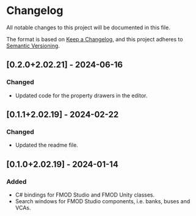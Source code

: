 # Changelog

All notable changes to this project will be documented in this file.

The format is based on [Keep a Changelog](https://keepachangelog.com/en/1.1.0/),
and this project adheres to [Semantic Versioning](https://semver.org/spec/v2.0.0.html).

## [0.2.0+2.02.21] - 2024-06-16

### Changed

- Updated code for the property drawers in the editor.

## [0.1.1+2.02.19] - 2024-02-22

### Changed

- Updated the readme file.

## [0.1.0+2.02.19] - 2024-01-14

### Added

- C# bindings for FMOD Studio and FMOD Unity classes.
- Search windows for FMOD Studio components, i.e. banks, buses and VCAs.
